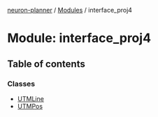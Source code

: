 [neuron-planner](../README.md) / [Modules](../modules.md) / interface\_proj4

# Module: interface\_proj4

## Table of contents

### Classes

- [UTMLine](../classes/interface_proj4.UTMLine.md)
- [UTMPos](../classes/interface_proj4.UTMPos.md)
